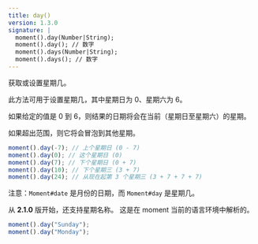 ```yaml
---
title: day()
version: 1.3.0
signature: |
  moment().day(Number|String);
  moment().day(); // 数字
  moment().days(Number|String);
  moment().days(); // 数字
---
```


获取或设置星期几。

此方法可用于设置星期几，其中星期日为 0、星期六为 6。

如果给定的值是 0 到 6，则结果的日期将会在当前（星期日至星期六）的星期。

如果超出范围，则它将会冒泡到其他星期。

```javascript
moment().day(-7); // 上个星期日 (0 - 7)
moment().day(0); // 这个星期日 (0)
moment().day(7); // 下个星期日 (0 + 7)
moment().day(10); // 下个星期三 (3 + 7)
moment().day(24); // 从现在起第 3 个星期三 (3 + 7 + 7 + 7)
```

注意：`Moment#date` 是月份的日期，而 `Moment#day` 是星期几。

从 **2.1.0** 版开始，还支持星期名称。
这是在 moment 当前的语言环境中解析的。

```javascript
moment().day("Sunday");
moment().day("Monday");
```
